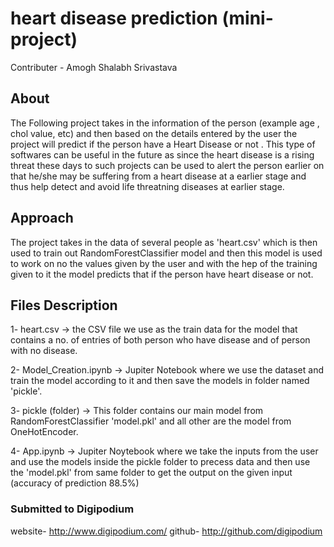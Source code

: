 # heart disease prediction (mini-project)

Contributer - Amogh Shalabh Srivastava

## About

The Following project takes in the information of the person (example age , chol value, etc) and then based on the details entered by the user the project will predict if the person have a Heart Disease or not . This type of softwares can be useful in the future as since the heart disease is a rising threat these days to such projects can be used to alert the person earlier on that he/she may be suffering from a heart disease at a earlier stage and thus help detect and avoid life threatning diseases at earlier stage.

## Approach

The project takes in the data of several people as 'heart.csv' which is then used to train out RandomForestClassifier model and then this model is used to work on no the values given by the user and with the hep of the training given to it the model predicts that if the person have heart disease or not.

## Files Description

1- heart.csv -> the CSV file we use as the train data for the model that contains a no. of entries of both person who have disease and of person with no disease.

2- Model_Creation.ipynb -> Jupiter Notebook where we use the dataset and train the model according to it and then save the models in folder named 'pickle'.

3- pickle (folder) -> This folder contains our main model from RandomForestClassifier 'model.pkl' and all other are the model from OneHotEncoder.

4- App.ipynb -> Jupiter Noytebook where we take the inputs from the user and use the models inside the pickle folder to precess data and then use the 'model.pkl' from same folder to get the output on the given input (accuracy of prediction 88.5%)

### Submitted to Digipodium
website- http://www.digipodium.com/
github- http://github.com/digipodium

